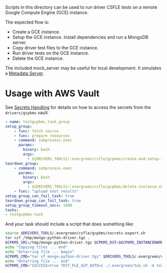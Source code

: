 Scripts in this directory can be used to run driver CSFLE tests on a remote Google Compute Engine (GCE) instance.

The expected flow is:

- Create a GCE instance.
- Setup the GCE instance. Install dependencies and run a MongoDB server.
- Copy driver test files to the GCE instance.
- Run driver tests on the GCE instance.
- Delete the GCE instance.

The included mock_server may be useful for local development. It simulates a [Metadata Server](https://cloud.google.com/compute/docs/access/create-enable-service-accounts-for-instances#applications).

# Usage with AWS Vault

See [Secrets Handling](../secrets_handling/README.md) for details on how to access the secrets
from the `drivers/gcpkms` vault.

```yaml
- name: testgcpkms_task_group
setup_group:
    - func: fetch source
    - func: prepare resources
    - command: subprocess.exec
      params:
        binary: bash
        args:
          - ${DRIVERS_TOOLS}/.evergreen/csfle/gcpkms/create-and-setup-instance.sh
teardown_group:
    - command: subprocess.exec
      params:
        binary: bash
        args:
          - ${DRIVERS_TOOLS}/.evergreen/csfle/gcpkms/delete-instance.sh
    - func: "upload test results"
setup_group_can_fail_task: true
teardown_group_can_fail_task: true
setup_group_timeout_secs: 1800
tasks:
- testgcpkms-task
```

And your task should include a script that does something like:

```bash
source $DRIVERS_TOOLS/.evergreen/csfle/gcpkms/secrets-export.sh
tar czf /tmp/mongo-python-driver.tgz .
GCPKMS_SRC=/tmp/mongo-python-driver.tgz GCPKMS_DST=$GCPKMS_INSTANCENAME: $DRIVERS_TOOLS/.evergreen/csfle/gcpkms/copy-file.sh
echo "Copying files ... end"
echo "Untarring file ... begin"
GCPKMS_CMD="tar xf mongo-python-driver.tgz" $DRIVERS_TOOLS/.evergreen/csfle/gcpkms/run-command.sh
echo "Untarring file ... end"
GCPKMS_CMD="SUCCESS=true TEST_FLE_GCP_AUTO=1 ./.evergreen/tox.sh -m test-eg" $DRIVERS_TOOLS/.evergreen/csfle/gcpkms/run-command.sh
```
